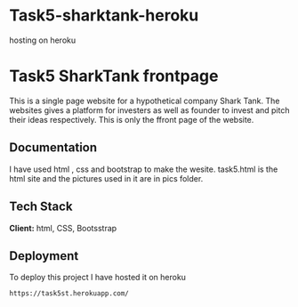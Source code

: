 # Task5-sharktank-heroku
 hosting on heroku

# Task5 SharkTank frontpage
This is a single page website for a hypothetical company Shark Tank.
The websites gives a platform for investers as well as founder to invest and 
pitch their ideas respectively. This is only the ffront page of the 
website.


## Documentation



I have used html , css and bootstrap to make the wesite.
task5.html is the html site and the pictures used in it are in pics 
folder.
## Tech Stack

**Client:** html, CSS, Bootsstrap




## Deployment

To deploy this project I have hosted it on heroku


```
https://task5st.herokuapp.com/
